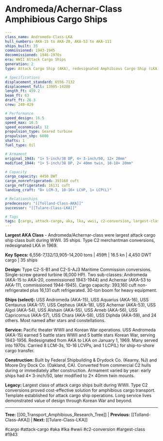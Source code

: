 # Andromeda/Achernar-Class Amphibious Cargo Ships

```yaml
---
class_name: Andromeda-Class-LKA
hull_numbers: AKA-15 to AKA-20, AKA-53 to AKA-111
ships_built: 35
commissioned: 1943-1945
decommissioned: 1946-1970s
era: WWII Attack Cargo Ships
generation: 2
type: Attack Cargo Ship (AKA), redesignated Amphibious Cargo Ship (LKA) 1969

# Specifications
displacement_standard: 6556-7132
displacement_full: 13905-14200
length_ft: 459.2
beam_ft: 63
draft_ft: 26.3
crew: 249-429

# Performance
speed_design: 16.5
speed_max: 16.5
speed_economical: 12
propulsion_type: Geared turbine
propulsion_shp: 6000
shafts: 1
fuel_type: Oil

# Armament
original_1943: "1× 5-inch/38 DP, 4× 3-inch/50, 12× 20mm"
modified_1944: "1× 5-inch/38 DP, 2× 40mm twin, 10-18× 20mm"

# Capacity
cargo_capacity: 4450 DWT
cargo_nonrefrigerated: 393160 cuft
cargo_refrigerated: 16131 cuft
landing_craft: "8× LCM-3, 10-16× LCVP, 1× LCP(L)"

# Relationships
predecessor: "[[Tolland-Class-AKA]]"
successor: "[[Tulare-Class-LKA]]"

# Tags
tags: [cargo, attack-cargo, aka, lka, wwii, c2-conversion, largest-class, 1943]
---
```

**Largest AKA Class** - Andromeda/Achernar-class were largest attack cargo ship class built during WWII. 35 ships. Type C2 merchantman conversions, redesignated LKA in 1969.

**Key Specs:** 6,556-7,132/13,905-14,200 tons | 459ft | 16.5 kn | 4,450 DWT cargo | 35 ships

**Design:** Type C2-S-B1 and C2-S-AJ3 Maritime Commission conversions. Single-screw geared turbine (6,000 HP). Two sub-classes: Andromeda (AKA-15 to AKA-20, commissioned 1943-1944) and Achernar (AKA-53 to AKA-111, commissioned 1944-1945). Cargo capacity: 393,160 cuft non-refrigerated plus 16,131 cuft refrigerated. 30-ton boom for heavy equipment.

**Ships (select):** USS Andromeda (AKA-15), USS Aquarius (AKA-16), USS Centaurus (AKA-17), USS Cepheus (AKA-18), USS Achernar (AKA-53), USS Algol (AKA-54), USS Alshain (AKA-55), USS Arneb (AKA-56), USS Capricornus (AKA-57), USS Chara (AKA-58), USS Diphda (AKA-59), and 24 others. Most named after stars and constellations.

**Service:** Pacific theater WWII and Korean War operations. USS Andromeda (AKA-15) earned 5 battle stars WWII and 5 battle stars Korean War, serving 1943-1956. Redesignated from AKA to LKA on January 1, 1969. Many served into 1970s. Carried 8 LCM-3s, 10-16 LCVPs, and 1 LCP(L) for ship-to-shore cargo transfer.

**Construction:** Built by Federal Shipbuilding & Drydock Co. (Kearny, NJ) and Moore Dry Dock Co. (Oakland, CA). Converted from commercial C2 hulls during or immediately after construction. Armament varied by year: early ships had 4× 3-inch/50, later modified to 2× 40mm twin mounts.

**Legacy:** Largest class of attack cargo ships built during WWII. Type C2 conversions proved cost-effective solution for amphibious cargo transport. Template established for attack cargo ship operations. Long service lives demonstrated value of design through Korean War and beyond.

---
**Tree:** [[00_Transport_Amphibious_Research_Tree]] | **Previous:** [[Tolland-Class-AKA]] | **Next:** [[Tulare-Class-LKA]]

#cargo #attack-cargo #aka #lka #wwii #c2-conversion #largest-class #1943
